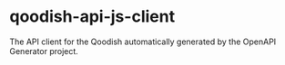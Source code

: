 # qoodish-api-js-client
The API client for the Qoodish automatically generated by the OpenAPI Generator project.

